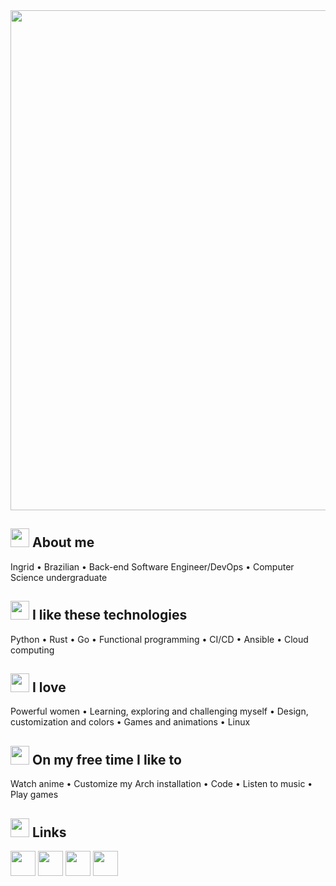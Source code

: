 <div align="center">
<img width="800" src="https://raw.githubusercontent.com/innng/innng/master/assets/header.gif"/>
</div>

## <img height="30" src="https://raw.githubusercontent.com/innng/innng/master/assets/soulgem-madoka.gif"/> About me
Ingrid • Brazilian • Back-end Software Engineer/DevOps • Computer Science undergraduate 

## <img height="30" src="https://raw.githubusercontent.com/innng/innng/master/assets/soulgem-homura.gif"/> I like these technologies
Python • Rust • Go • Functional programming • CI/CD • Ansible • Cloud computing

## <img height="30" src="https://raw.githubusercontent.com/innng/innng/master/assets/soulgem-mami.gif"/> I love
Powerful women • Learning, exploring and challenging myself • Design, customization and colors • Games and animations • Linux


## <img height="30" src="https://raw.githubusercontent.com/innng/innng/master/assets/soulgem-kyoko.gif"/> On my free time I like to
Watch anime • Customize my Arch installation • Code • Listen to music • Play games

## <img height="30" src="https://raw.githubusercontent.com/innng/innng/master/assets/soulgem-sayaka.gif"/> Links
<a href="http://linkedin.com/in/ingridrosselis"><img height="40" src="https://raw.githubusercontent.com/innng/innng/96abf375529168e5ad27a9148548d4d0d8ad216a/assets/linkedin-in.svg"/></a>
<a href="https://resume.io/r/zUDFmwciy"><img height="40" src="https://raw.githubusercontent.com/innng/innng/96abf375529168e5ad27a9148548d4d0d8ad216a/assets/user-circle.svg"/></a>
<a href="https://www.meetup.com/members/262353843/"><img height="40" src="https://raw.githubusercontent.com/innng/innng/96abf375529168e5ad27a9148548d4d0d8ad216a/assets/meetup.svg"/></a>
<a href="https://www.youracclaim.com/users/ingridrosselis/badges"><img height="40" src="https://raw.githubusercontent.com/innng/innng/96abf375529168e5ad27a9148548d4d0d8ad216a/assets/award.svg"/></a>


